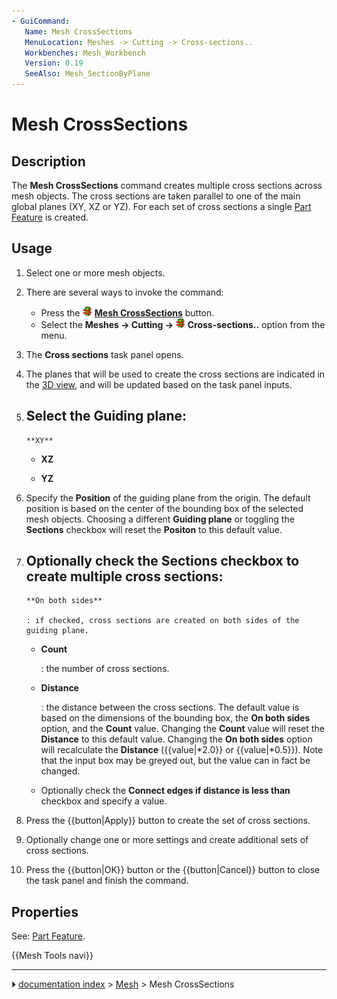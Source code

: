 ```yaml
---
- GuiCommand:
   Name: Mesh CrossSections
   MenuLocation: Meshes -> Cutting -> Cross-sections..
   Workbenches: Mesh_Workbench
   Version: 0.19
   SeeAlso: Mesh_SectionByPlane
---
```


# Mesh CrossSections

## Description

The **Mesh CrossSections** command creates multiple cross sections across mesh objects. The cross sections are taken parallel to one of the main global planes (XY, XZ or YZ). For each set of cross sections a single [Part Feature](Part_Feature.md) is created.

## Usage

1.  Select one or more mesh objects.
2.  There are several ways to invoke the command:
    -   Press the **<img src="images/Mesh_CrossSections.svg" width=16px> [Mesh CrossSections](Mesh_CrossSections.md)** button.
    -   Select the **Meshes → Cutting → <img src="images/Mesh_CrossSections.svg" width=16px> Cross-sections..** option from the menu.
3.  The **Cross sections** task panel opens.
4.  The planes that will be used to create the cross sections are indicated in the [3D view](3D_view.md), and will be updated based on the task panel inputs.
5.  Select the **Guiding plane**:
    -   
        **XY**
        

    -   
        **XZ**
        

    -   
        **YZ**
        
6.  Specify the **Position** of the guiding plane from the origin. The default position is based on the center of the bounding box of the selected mesh objects. Choosing a different **Guiding plane** or toggling the **Sections** checkbox will reset the **Positon** to this default value.
7.  Optionally check the **Sections** checkbox to create multiple cross sections:
    -   
        **On both sides**
        
        : if checked, cross sections are created on both sides of the guiding plane.

    -   
        **Count**
        
        : the number of cross sections.

    -   
        **Distance**
        
        : the distance between the cross sections. The default value is based on the dimensions of the bounding box, the **On both sides** option, and the **Count** value. Changing the **Count** value will reset the **Distance** to this default value. Changing the **On both sides** option will recalculate the **Distance** ({{value|*2.0}} or {{value|*0.5}}). Note that the input box may be greyed out, but the value can in fact be changed.

    -   Optionally check the **Connect edges if distance is less than** checkbox and specify a value.
8.  Press the {{button|Apply}} button to create the set of cross sections.
9.  Optionally change one or more settings and create additional sets of cross sections.
10. Press the {{button|OK}} button or the {{button|Cancel}} button to close the task panel and finish the command.

## Properties

See: [Part Feature](Part_Feature.md).




 {{Mesh Tools navi}}



---
⏵ [documentation index](../README.md) > [Mesh](Mesh_Workbench.md) > Mesh CrossSections
